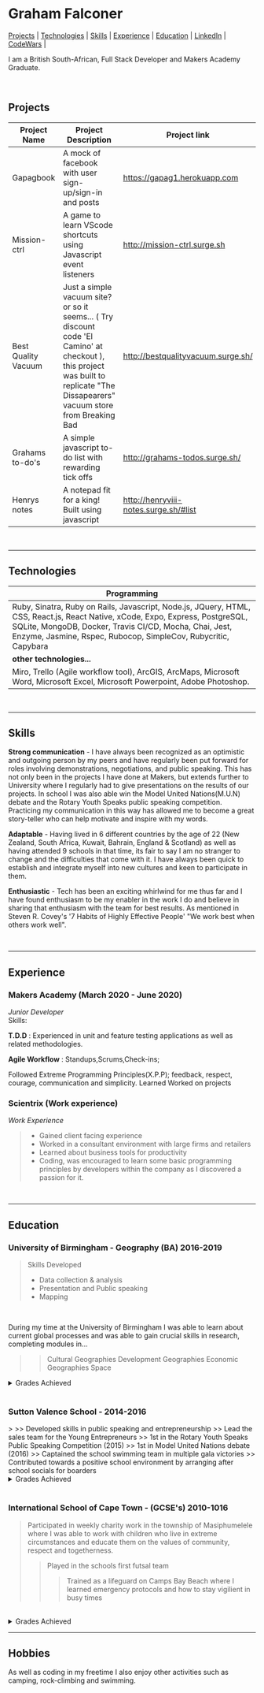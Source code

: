 <h1> Graham Falconer </h1>

[Projects](#Projects) | [Technologies](#Technologies) | [Skills](#Skills) | [Experience](#Experience) | [Education](#Education) | [LinkedIn](https://www.linkedin.com/in/graham-falconer-696b0716b "Grahams LinkedIn") | [CodeWars](https://www.codewars.com/users/grahamcodes98 "Grahams CodeWars") | 

I am a British South-African, Full Stack Developer and Makers Academy Graduate.

<br />


<h2 id="Projects"> Projects </h2>

| Project Name | Project Description | Project link | Status |
|--------------|------------------------------|----------|----|
| Gapagbook | A mock of facebook with user sign-up/sign-in and posts | https://gapag1.herokuapp.com | Complete |
| Mission-ctrl | A game to learn VScode shortcuts using Javascript event listeners | http://mission-ctrl.surge.sh | Complete |
| Best Quality Vacuum | Just a simple vacuum site? or so it seems... ( Try discount code 'El Camino' at checkout ), this project was built to replicate "The Dissapearers" vacuum store from Breaking Bad| http://bestqualityvacuum.surge.sh/ | under construction |
| Grahams to-do's | A simple javascript to-do list with rewarding tick offs | http://grahams-todos.surge.sh/ | Complete |
| Henrys notes | A notepad fit for a king! Built using javascript | http://henryviii-notes.surge.sh/#list | Complete |

<br />

------------------------

<h2 id="Technologies"> Technologies </h2>

|**Programming**|
|--------------------------------|
| Ruby, Sinatra, Ruby on Rails, Javascript, Node.js, JQuery, HTML, CSS, React.js, React Native, xCode, Expo, Express, PostgreSQL, SQLite, MongoDB, Docker, Travis CI/CD, Mocha, Chai, Jest, Enzyme, Jasmine, Rspec, Rubocop, SimpleCov, Rubycritic, Capybara |
|**other technologies...**|
|Miro, Trello (Agile workflow tool), ArcGIS, ArcMaps, Microsoft Word, Microsoft Excel, Microsoft Powerpoint, Adobe Photoshop.|


<br />

------------------------

<h2 id="Skills"> Skills </h2>

**Strong communication** - I have always been recognized as an optimistic and outgoing person by my peers and have regularly been put forward for roles involving demonstrations, negotiations, and public speaking. This has not only been in the projects I have done at Makers, but extends further to University where I regularly had to give presentations on the results of our projects. In school I was also able win the Model United Nations(M.U.N) debate and the Rotary Youth Speaks public speaking competition. Practicing my communication in this way has allowed me to become a great story-teller who can help motivate and inspire with my words.

**Adaptable** - Having lived in 6 different countries by the age of 22 (New Zealand, South Africa, Kuwait, Bahrain, England & Scotland) as well as having attended 9 schools in that time, its fair to say I am no stranger to change and the difficulties that come with it. I have always been quick to establish and integrate myself into new cultures and keen to participate in them.

**Enthusiastic** - Tech has been an exciting whirlwind for me thus far and I have found enthusiasm to be my enabler in the work I do and believe in sharing that enthusiasm with the team for best results. As mentioned in Steven R. Covey's '7 Habits of Highly Effective People' "We work best when others work well".

<br />

------------------------

<h2 id="Experience"> Experience </h2>

<h3> Makers Academy (March 2020 - June 2020) </h3> 

*Junior Developer*  
Skills:

**T.D.D** : Experienced in unit and feature testing applications as well as related methodologies.

**Agile Workflow** : Standups,Scrums,Check-ins; 

Followed Extreme Programming Principles(X.P.P); feedback, respect, courage, communication and simplicity.
Learned 
Worked on projects


<h3> Scientrix (Work experience) </h3>

*Work Experience*  
> - Gained client facing experience
> - Worked in a consultant environment with large firms and retailers
> - Learned about business tools for productivity
> - Coding, was encouraged to learn some basic programming principles by developers within the company as I discovered a passion for it.


<br />

------------------------


<h2 id="Education"> Education </h2>

<h3> University of Birmingham - Geography (BA) 2016-2019 </h3>

  > Skills Developed
  > -  Data collection & analysis
  > - Presentation and Public speaking
  > - Mapping

<br />


During my time at the University of Birmingham I was able to learn about current global processes and was able to gain crucial skills in research, completing modules in...
>
>> Cultural Geographies
>>Development Geographies
>>Economic Geographies
>>Space

<details>
<summary> Grades Achieved </summary>
<br>
 Geography CofHE - 2:1
 *DNF - Left due to health complications in Sept 2018, remained as a registered student till Feb 2019*

 
</details>
  
  <br />
  

<h3> Sutton Valence School - 2014-2016 </h3>
  >
  >> Developed skills in public speaking and entrepreneurship
  >> Lead the sales team for the Young Entrepreneurs
  >> 1st in the Rotary Youth Speaks Public Speaking Competition (2015)
  >> 1st in Model United Nations debate (2016)
  >> Captained the school swimming team in multiple gala victories
  >>  Contributed towards a positive school environment by arranging after school socials for boarders 

<br />

<details>
<summary> Grades Achieved </summary>
<br>
 *(A-levels)*
 
|Subject| Grade |
 |------|--------|
| Geography | A* |
| Business | A | 
| Economics | B |
| Biology (AS) | B |

</details>

<br />

<h3> International School of Cape Town - (GCSE's) 2010-1016 </h3>

  > Participated in weekly charity work in the township of Masiphumelele where I was able to work with children who live in extreme circumstances and educate them on the values of community, respect and togetherness.
>> Played in the schools first futsal team
>>> Trained as a lifeguard on Camps Bay Beach where I learned emergency protocols and how to stay vigilient in busy times 

<br />

<details>
<summary> Grades Achieved </summary>
<br>
*IGCSE's (CIE)*

|Subject | Grade |
|--------|------|
| Geography |  A* |
| Biology | A* |
| Chemistry | B |
| Business | A |
| Maths | B |
| English Language | B |
| English Literature | B |
| French | B |
| Art | C |
</details>


___________________________________________

<h2> Hobbies </h2>

As well as coding in my freetime I also enjoy other activities such as camping, rock-climbing and swimming.
